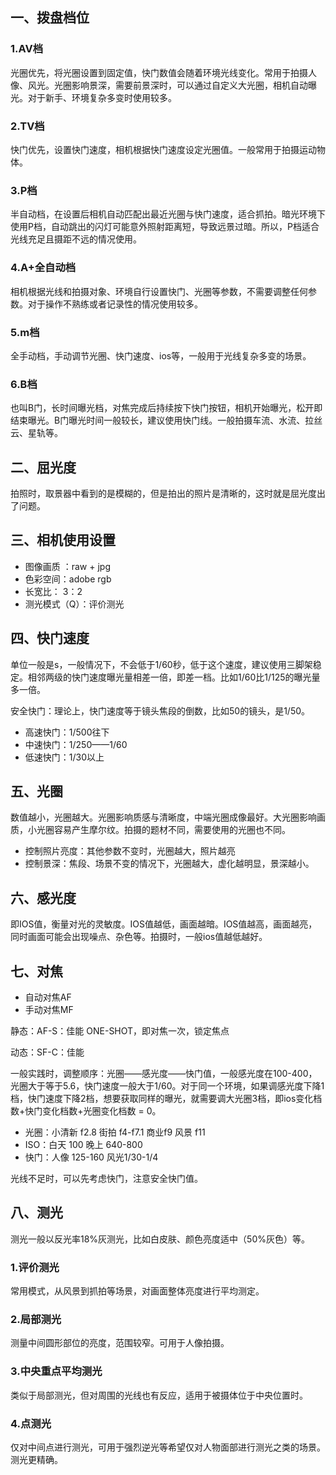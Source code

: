 ## 一、拨盘档位

### 1.AV档

光圈优先，将光圈设置到固定值，快门数值会随着环境光线变化。常用于拍摄人像、风光。光圈影响景深，需要前景深时，可以通过自定义大光圈，相机自动曝光。对于新手、环境复杂多变时使用较多。

### 2.TV档

快门优先，设置快门速度，相机根据快门速度设定光圈值。一般常用于拍摄运动物体。

### 3.P档

半自动档，在设置后相机自动匹配出最近光圈与快门速度，适合抓拍。暗光环境下使用P档，自动跳出的闪灯可能意外照射距离短，导致远景过暗。所以，P档适合光线充足且摄距不远的情况使用。

### 4.A+全自动档

相机根据光线和拍摄对象、环境自行设置快门、光圈等参数，不需要调整任何参数。对于操作不熟练或者记录性的情况使用较多。

### 5.m档

全手动档，手动调节光圈、快门速度、ios等，一般用于光线复杂多变的场景。

### 6.B档

也叫B门，长时间曝光档，对焦完成后持续按下快门按钮，相机开始曝光，松开即结束曝光。B门曝光时间一般较长，建议使用快门线。一般拍摄车流、水流、拉丝云、星轨等。

## 二、屈光度

拍照时，取景器中看到的是模糊的，但是拍出的照片是清晰的，这时就是屈光度出了问题。

## 三、相机使用设置

- 图像画质 ：raw + jpg
- 色彩空间：adobe rgb
- 长宽比： 3：2
- 测光模式（Q）：评价测光

## 四、快门速度

单位一般是s，一般情况下，不会低于1/60秒，低于这个速度，建议使用三脚架稳定。相邻两级的快门速度曝光量相差一倍，即差一档。比如1/60比1/125的曝光量多一倍。

安全快门：理论上，快门速度等于镜头焦段的倒数，比如50的镜头，是1/50。

- 高速快门：1/500往下
- 中速快门：1/250——1/60
- 低速快门：1/30以上

## 五、光圈

数值越小，光圈越大。光圈影响质感与清晰度，中端光圈成像最好。大光圈影响画质，小光圈容易产生摩尔纹。拍摄的题材不同，需要使用的光圈也不同。

- 控制照片亮度：其他参数不变时，光圈越大，照片越亮
- 控制景深：焦段、场景不变的情况下，光圈越大，虚化越明显，景深越小。

## 六、感光度

即IOS值，衡量对光的灵敏度。IOS值越低，画面越暗。IOS值越高，画面越亮，同时画面可能会出现噪点、杂色等。拍摄时，一般ios值越低越好。

## 七、对焦

- 自动对焦AF
- 手动对焦MF

静态：AF-S：佳能 ONE-SHOT，即对焦一次，锁定焦点

动态：SF-C：佳能 

一般实践时，调整顺序：光圈——感光度——快门值，一般感光度在100-400，光圈大于等于5.6，快门速度一般大于1/60。对于同一个环境，如果调感光度下降1档，快门速度下降2档，想要获取同样的曝光，就需要调大光圈3档，即ios变化档数+快门变化档数+光圈变化档数 = 0。

- 光圈：小清新 f2.8   街拍 f4-f7.1  商业f9   风景 f11
- ISO：白天 100   晚上 640-800
- 快门：人像 125-160  风光1/30-1/4  

光线不足时，可以先考虑快门，注意安全快门值。

## 八、测光

测光一般以反光率18%灰测光，比如白皮肤、颜色亮度适中（50%灰色）等。

### 1.评价测光

常用模式，从风景到抓拍等场景，对画面整体亮度进行平均测定。

### 2.局部测光

测量中间圆形部位的亮度，范围较窄。可用于人像拍摄。

### 3.中央重点平均测光

类似于局部测光，但对周围的光线也有反应，适用于被摄体位于中央位置时。

### 4.点测光

仅对中间点进行测光，可用于强烈逆光等希望仅对人物面部进行测光之类的场景。测光更精确。